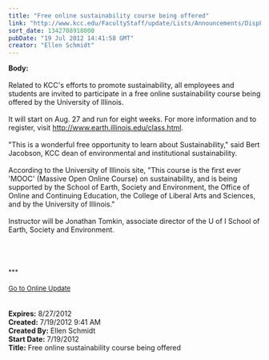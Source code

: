 ```yaml
---
title: "Free online sustainability course being offered"
link: "http://www.kcc.edu/FacultyStaff/update/Lists/Announcements/DispForm.aspx?ID=760"
sort_date: 1342708918000
pubDate: "19 Jul 2012 14:41:58 GMT"
creator: "Ellen Schmidt"
---
```


<div><b>Body:</b> <div class="ExternalClass7D8B98D801B44BE18651EBB45BFC4128">
<div><br />Related to KCC's efforts to promote sustainability, all employees and students are invited to participate in a free online sustainability course being offered by the University of Illinois. </div>
<div> </div>
<div>
<div>It will start on Aug. 27 and run for eight weeks. For more information and to register, visit <a href="http://www.earth.illinois.edu/class.html">http://www.earth.illinois.edu/class.html</a>.</div>
<div> </div></div>
<div>&quot;This is a wonderful free opportunity to learn about Sustainability,&quot; said Bert Jacobson, KCC dean of environmental and institutional sustainability.</div>
<div> </div>
<div>According to the University of Illinois site, &quot;This course is the first ever 'MOOC' (Massive Open Online Course) on sustainability, and is being supported by the School of Earth, Society and Environment, the Office of Online and Continuing Education, the College of Liberal Arts and Sciences, and by the University of Illinois.&quot;</div>
<div> </div>
<div>Instructor will be Jonathan Tomkin, associate director of the U of I School of Earth, Society and Environment.</div>
<div><br /> </div>
<div>
<div>
<div>
<div> </div>
<div>
<div>
<div> </div>
<div><font size="2">***</font></div>
<div><font size="2"></font> </div>
<div><font size="2"><a href="/FacultyStaff/update/Pages/dailyupdate.aspx">Go to Online Update</a></font><font size="2"></font></div>
<div><font size="2"></font> </div></div></div></div></div></div>
<div> </div></div></div>
<div><b>Expires:</b> 8/27/2012</div>
<div><b>Created:</b> 7/19/2012 9:41 AM</div>
<div><b>Created By:</b> Ellen Schmidt</div>
<div><b>Start Date:</b> 7/19/2012</div>
<div><b>Title:</b> Free online sustainability course being offered</div>
